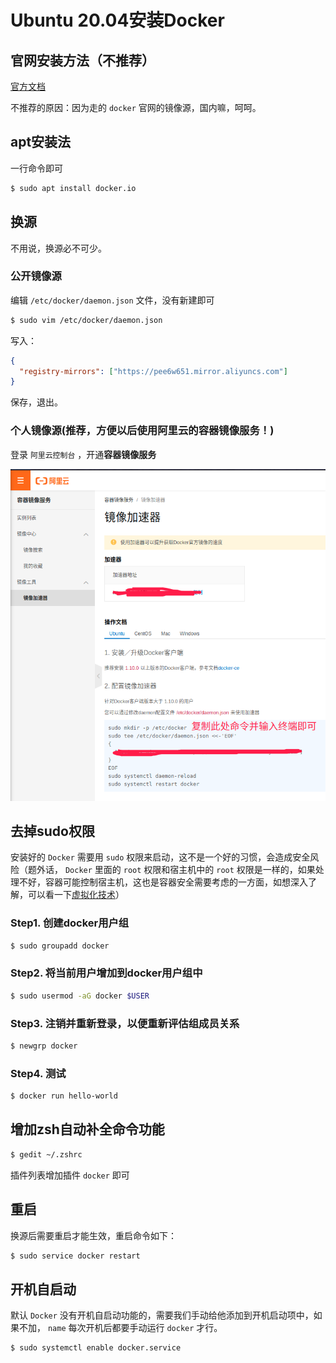 # Ubuntu 20.04安装Docker

## 官网安装方法（不推荐）

[官方文档](https://docs.docker.com/engine/install/ubuntu/)

不推荐的原因：因为走的 `docker` 官网的镜像源，国内嘛，呵呵。

## apt安装法

一行命令即可

```bash
$ sudo apt install docker.io
```

## 换源

不用说，换源必不可少。

### 公开镜像源

编辑 `/etc/docker/daemon.json` 文件，没有新建即可

```bash
$ sudo vim /etc/docker/daemon.json
```

写入：

```json
{
  "registry-mirrors": ["https://pee6w651.mirror.aliyuncs.com"]
}
```

保存，退出。

### 个人镜像源(推荐，方便以后使用阿里云的容器镜像服务！)

登录 `阿里云控制台` ，开通**容器镜像服务**

![阿里云镜像加速器示例](assets/images/阿里云镜像加速器示例.png)

## 去掉sudo权限

安装好的 `Docker` 需要用 `sudo` 权限来启动，这不是一个好的习惯，会造成安全风险（题外话， `Docker` 里面的 `root` 权限和宿主机中的 `root` 权限是一样的，如果处理不好，容器可能控制宿主机，这也是容器安全需要考虑的一方面，如想深入了解，可以看一下[虚拟化技术](../基础知识/虚拟化技术.md)）

### Step1. 创建docker用户组

```bash
$ sudo groupadd docker
```

### Step2. 将当前用户增加到docker用户组中

```bash
$ sudo usermod -aG docker $USER
```

### Step3. 注销并重新登录，以便重新评估组成员关系

```bash
$ newgrp docker 
```

### Step4. 测试

```bash
$ docker run hello-world
```

## 增加zsh自动补全命令功能

```bash
$ gedit ~/.zshrc
```

插件列表增加插件 `docker` 即可

## 重启

换源后需要重启才能生效，重启命令如下：

```bash
$ sudo service docker restart
```

## 开机自启动

默认 `Docker` 没有开机自启动功能的，需要我们手动给他添加到开机启动项中，如果不加， `name` 每次开机后都要手动运行 `docker` 才行。

```bash
$ sudo systemctl enable docker.service
```
